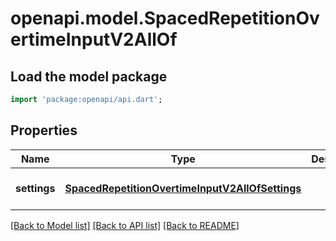 # openapi.model.SpacedRepetitionOvertimeInputV2AllOf

## Load the model package
```dart
import 'package:openapi/api.dart';
```

## Properties
Name | Type | Description | Notes
------------ | ------------- | ------------- | -------------
**settings** | [**SpacedRepetitionOvertimeInputV2AllOfSettings**](SpacedRepetitionOvertimeInputV2AllOfSettings.md) |  | [optional] [default to null]

[[Back to Model list]](../README.md#documentation-for-models) [[Back to API list]](../README.md#documentation-for-api-endpoints) [[Back to README]](../README.md)


